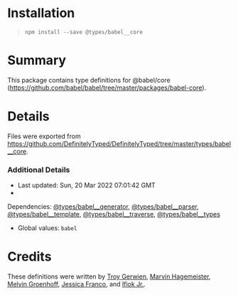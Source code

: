 # Installation

> `npm install --save @types/babel__core`

# Summary

This package contains type definitions for @babel/core (https://github.com/babel/babel/tree/master/packages/babel-core).

# Details

Files were exported from https://github.com/DefinitelyTyped/DefinitelyTyped/tree/master/types/babel__core.

### Additional Details

* Last updated: Sun, 20 Mar 2022 07:01:42 GMT
*
Dependencies: [@types/babel__generator](https://npmjs.com/package/@types/babel__generator), [@types/babel__parser](https://npmjs.com/package/@types/babel__parser), [@types/babel__template](https://npmjs.com/package/@types/babel__template), [@types/babel__traverse](https://npmjs.com/package/@types/babel__traverse), [@types/babel__types](https://npmjs.com/package/@types/babel__types)
* Global values: `babel`

# Credits

These definitions were written
by [Troy Gerwien](https://github.com/yortus), [Marvin Hagemeister](https://github.com/marvinhagemeister), [Melvin Groenhoff](https://github.com/mgroenhoff), [Jessica Franco](https://github.com/Jessidhia),
and [Ifiok Jr.](https://github.com/ifiokjr).
